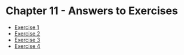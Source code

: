 # Chapter 11 - Answers to Exercises

* [Exercise 1](Ex__1_hello_riscv.md)
* [Exercise 2](Ex__2_riscv_assembly.md)
* [Exercise 3](Ex__3_riscv_expr.md)
* [Exercise 4](Ex__4_arty_riscv.md)
